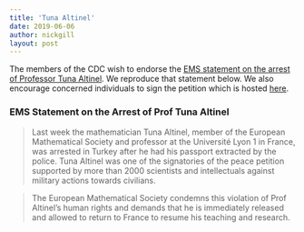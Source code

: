 ```yaml
---
title: 'Tuna Altinel'
date: 2019-06-06
author: nickgill
layout: post
---
```


The members of the CDC wish to endorse the <a href = "https://euro-math-soc.eu/news/19/05/14/ems-statement-arrest-prof-tuna-altinel">EMS statement on the arrest of Professor Tuna Altinel</a>. We reproduce that statement below. We also encourage concerned individuals to sign the petition which is hosted <a href = "http://math.univ-lyon1.fr/SoutienTunaAltinel/?lang=en">here</a>.

### EMS Statement on the Arrest of Prof Tuna Altinel

> Last week the mathematician Tuna Altinel, member of the European Mathematical Society and professor at the Université Lyon 1 in France, was arrested in Turkey after he had his passport extracted by the police. Tuna Altinel was one of the signatories of the peace petition supported by more than 2000 scientists and intellectuals against military actions towards civilians.

> The European Mathematical Society condemns this violation of Prof Altinel’s human rights and demands that he is immediately released and allowed to return to France to resume his teaching and research.

